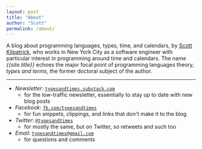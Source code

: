 ```yaml
---
layout: post
title: "About"
author: "Scott"
permalink: /about/
---
```


A blog about programming languages, types, time, and calendars,
by [Scott Kilpatrick](https://people.mpi-sws.org/~skilpat/), who works in New York City as a software engineer
with particular interest in programming around time and calendars.
The name _{{site.title}}_ echoes the major focal
point of programming languages theory, _types and terms_, the former
doctoral subject of the author.

* * *


* *Newsletter*: [`typesandtimes.substack.com`](https://typesandtimes.substack.com/)
  * for the low-traffic newsletter, essentially to stay up to date with new blog posts
* *Facebook*: [`fb.com/typesandtimes`](https://www.facebook.com/typesandtimes/)
  * for fun snippets, clippings, and links that don't make it to the blog
* *Twitter*: [`@typesandtimes`](https://twitter.com/typesandtimes)
  * for mostly the same, but on Twitter, so retweets and such too
* *Email*: [`typesandtimes@gmail.com`](typesandtimes@gmail.com)
  * for questions and comments

